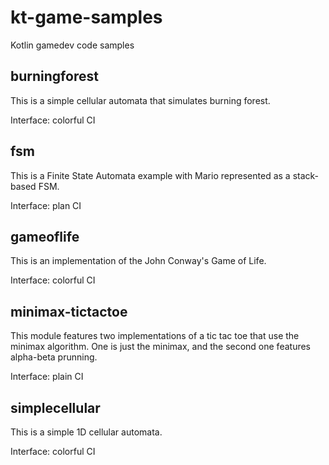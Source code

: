 # kt-game-samples
Kotlin gamedev code samples

## burningforest
This is a simple cellular automata that simulates burning forest.

Interface: colorful CI

## fsm
This is a Finite State Automata example with Mario represented as a stack-based FSM.

Interface: plan CI

## gameoflife
This is an implementation of the John Conway's Game of Life.

Interface: colorful CI

## minimax-tictactoe
This module features two implementations of a tic tac toe that use the minimax algorithm. One is just the minimax, and the second one features alpha-beta prunning.

Interface: plain CI

## simplecellular
This is a simple 1D cellular automata.

Interface: colorful CI
